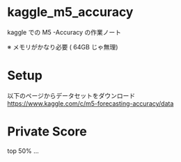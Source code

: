# kaggle_m5_accuracy
kaggle での M5 -Accuracy の作業ノート

※ メモリがかなり必要 ( 64GB じゃ無理)

# Setup
以下のページからデータセットをダウンロード<br>
https://www.kaggle.com/c/m5-forecasting-accuracy/data

# Private Score
top 50% ...
